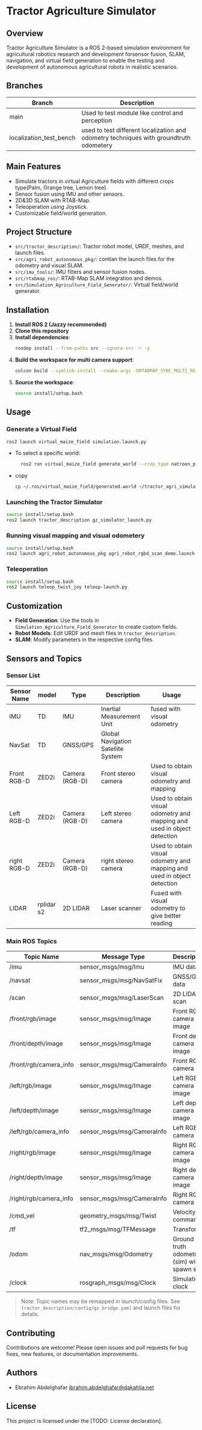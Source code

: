 # Tractor Agriculture Simulator

## Overview

Tractor Agriculture Simulator is a ROS 2-based simulation environment for agricultural robotics research and development forsensor fusion, SLAM, navigation, and virtual field generation to enable the testing and development of autonomous agricultural robots in realistic scenarios.
## Branches
|**Branch**         |**Description**                                      |
|-------------------|-----------------------------------------------------|
| main              | Used to test module like control and perception     |
| localization_test_bench | used to test different localization and odometry techniques with groundtruth odometery |


## Main Features
- Simulate tractors in virtual Agriculture fields with different crops type(Palm, Orange tree, Lemon tree).
- Sensor fusion using IMU and other sensors.
- 2D&3D SLAM with RTAB-Map.
- Teleoperation using Joystick.
- Customizable field/world generation.

## Project Structure
- `src/tractor_description/`: Tractor robot model, URDF, meshes, and launch files.
- `src/agri_robot_autonomous_pkg/`: contian the launch files for the odometry and visual SLAM.
- `src/imu_tools/`: IMU filters and sensor fusion nodes.
- `src/rtabmap_ros/`: RTAB-Map SLAM integration and demos.
- `src/Simulation_Agriculture_Field_Generator/`: Virtual field/world generator.

## Installation
1. **Install ROS 2 (Jazzy recommended)**
2. **Clone this repository**
3. **Install dependencies**:
   ```bash
   rosdep install --from-paths src --ignore-src -r -y
   ```
4. **Build the workspace for multi camera support**:
   ```bash
   colcon build --symlink-install --cmake-args -DRTABMAP_SYNC_MULTI_RGBD=ON -DRTABMAP_SYNC_USER_DATA=ON -DCMAKE_BUILD_TYPE=Release
   ```
5. **Source the workspace**:
   ```bash
   source install/setup.bash
   ```

## Usage
### Generate a Virtual Field
```bash
ros2 launch virtual_maize_field simulation.launch.py
```
- To select a specific world:
  ```bash
    ros2 run virtual_maize_field generate_world --crop_type natroon_palm --plant_spacing_min 7.0 --plant_spacing_max 7.1 --row_width 10.0 --row_segments straight --ground_resolution 0.5 --hole_size 0 --hole_prob 0 --ground_ditch_depth 0.0001 --ground_elevation_max 0.0001 --rows_count 3 --ground_headland 10
  ```
- copy 
    ```bash
    cp ~/.ros/virtual_maize_field/generated.world ~/tractor_agri_simulator/src/tractor_description/world/

    ``` 
### Launching the Tractor Simulator
```bash
source install/setup.bash
ros2 launch tractor_description gz_simulator_launch.py
```

### Running visual mapping and visual odometery
```bash
source install/setup.bash
ros2 launch agri_robot_autonomous_pkg agri_robot_rgbd_scan_demo.launch.py localization:=false #ground_truth for removing the spawn shift from the ground truth odom
```
### Teleoperation
```bash
source install/setup.bash
ros2 launch teleop_twist_joy teleop-launch.py
```

## Customization
- **Field Generation**: Use the tools in `Simulation_Agriculture_Field_Generator` to create custom fields.
- **Robot Models**: Edit URDF and mesh files in `tractor_description`.
- **SLAM**: Modify parameters in the respective config files.
## Sensors and Topics

### Sensor List
|**Sensor Name**   |**model**  | **Type**       | **Description**                   |**Usage**                  |
|------------------|-----------|----------------|-----------------------------------|---------------------------|
| IMU              | TD        | IMU            | Inertial Measurement Unit         |fused with visual odometry |
| NavSat           | TD        | GNSS/GPS       | Global Navigation Satellite System|                 |
| Front RGB-D      | ZED2i     | Camera (RGB-D) | Front stereo camera               |Used to obtain visual odometry and mapping                 |
| Left RGB-D       | ZED2i     | Camera (RGB-D) | Left stereo camera                |Used to obtain visual odometry and mapping and used in object detection          |
| right RGB-D      | ZED2i     | Camera (RGB-D) | right stereo camera               |Used to obtain visual odometry and mapping and used in object detection          |
| LIDAR            | rplidar s2| 2D LIDAR       | Laser scanner                     |Fused with visual odometry to give better reading  |

### Main ROS Topics
|**Topic Name**             | **Message Type**              | **Description**                     |
|---------------------------|-------------------------------|-------------------------------------|
| /imu                      | sensor_msgs/msg/Imu           | IMU data                            |
| /navsat                   | sensor_msgs/msg/NavSatFix     | GNSS/GPS data                       |
| /scan                     | sensor_msgs/msg/LaserScan     | 2D LIDAR scan                       |
| /front/rgb/image          | sensor_msgs/msg/Image         | Front RGB camera image              |
| /front/depth/image        | sensor_msgs/msg/Image         | Front depth camera image            |
| /front/rgb/camera_info    | sensor_msgs/msg/CameraInfo    | Front RGB camera info               |
| /left/rgb/image           | sensor_msgs/msg/Image         | Left RGB camera image               |
| /left/depth/image         | sensor_msgs/msg/Image         | Left depth camera image             |
| /left/rgb/camera_info     | sensor_msgs/msg/CameraInfo    | Left RGB camera info                |
| /right/rgb/image          | sensor_msgs/msg/Image         | Right RGB camera image              |
| /right/depth/image        | sensor_msgs/msg/Image         | Right depth camera image            |
| /right/rgb/camera_info    | sensor_msgs/msg/CameraInfo    | Right RGB camera info               |
| /cmd_vel                  | geometry_msgs/msg/Twist       | Velocity command                    |
| /tf                       | tf2_msgs/msg/TFMessage        | Transforms                          |
| /odom                     | nav_msgs/msg/Odometry         | Ground truth odometry (sim) with spawn shift     |
| /clock                    | rosgraph_msgs/msg/Clock       | Simulation clock                   |

> Note: Topic names may be remapped in launch/config files. See `tractor_description/config/gz_bridge.yaml` and launch files for details.

## Contributing
Contributions are welcome! Please open issues and pull requests for bug fixes, new features, or documentation improvements.

## Authors
- Ebrahim Abdelghafar <ibrahim.abdelghafar@dakahlia.net>

## License
This project is licensed under the [TODO: License declaration].